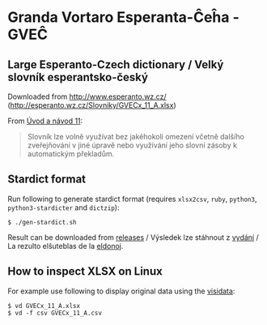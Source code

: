 # Granda Vortaro Esperanta-Ĉeĥa - GVEĈ
## Large Esperanto-Czech dictionary / Velký slovník esperantsko-český

Downloaded from http://www.esperanto.wz.cz/ (http://esperanto.wz.cz/Slovniky/GVECx_11_A.xlsx)

From [Úvod a návod 11](http://esperanto.wz.cz/Slovniky/Uvod%20a%20navod_11.doc):
>  Slovník lze volně využívat bez jakéhokoli omezení včetně dalšího zveřejňování v jiné úpravě nebo
>  využívání jeho slovní zásoby k automatickým překladům.

## Stardict format

Run following to generate stardict format (requires `xlsx2csv`, `ruby`, `python3`, `python3-stardicter` and `dictzip`):
```
$ ./gen-stardict.sh
```
Result can be downloaded from [releases](https://github.com/urde-graven/GVECx/releases) / Výsledek lze stáhnout z [vydání](https://github.com/urde-graven/GVECx/releases) / La rezulto elŝuteblas de la [eldonoj](https://github.com/urde-graven/GVECx/releases).

## How to inspect XLSX on Linux

For example use following to display original data using the [visidata](https://www.visidata.org/):
```
$ vd GVECx_11_A.xlsx
$ vd -f csv GVECx_11_A.csv
```
